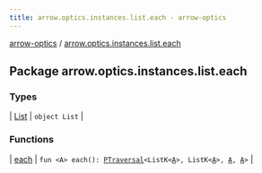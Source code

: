 ```yaml
---
title: arrow.optics.instances.list.each - arrow-optics
---
```


[arrow-optics](../index.html) / [arrow.optics.instances.list.each](./index.html)

## Package arrow.optics.instances.list.each

### Types

| [List](-list/index.html) | `object List` |

### Functions

| [each](each.html) | `fun <A> each(): `[`PTraversal`](../arrow.optics/-p-traversal/index.html)`<ListK<`[`A`](each.html#A)`>, ListK<`[`A`](each.html#A)`>, `[`A`](each.html#A)`, `[`A`](each.html#A)`>` |

